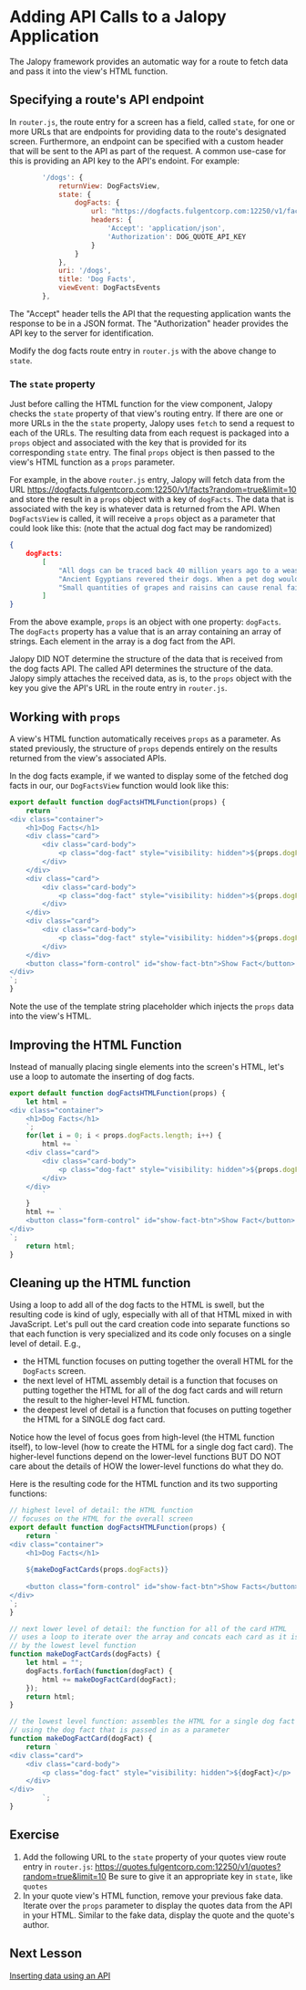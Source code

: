 # Adding API Calls to a Jalopy Application

The Jalopy framework provides an automatic way for a route to fetch data and pass it into the view's HTML function. 

## Specifying a route's API endpoint

In `router.js`, the route entry for a screen has a field, called `state`, for one or more URLs that are endpoints for providing data to the route's designated screen. Furthermore, an endpoint can be specified with a custom header that will be sent to the API as part of the request. A common use-case for this is providing an API key to the API's endoint. For example:

```js
        '/dogs': {
            returnView: DogFactsView,
            state: {
                dogFacts: {
                    url: "https://dogfacts.fulgentcorp.com:12250/v1/facts?random=true&limit=10",
                    headers: {
                        'Accept': 'application/json',
                        'Authorization': DOG_QUOTE_API_KEY
                    }
                }
            },
            uri: '/dogs',
            title: 'Dog Facts',
            viewEvent: DogFactsEvents
        },
```

The "Accept" header tells the API that the requesting application wants the response to be in a JSON format. The "Authorization" header provides the API key to the server for identification. 

Modify the dog facts route entry in `router.js` with the above change to `state`.

### The `state` property

Just before calling the HTML function for the view component, Jalopy checks the `state` property of that view's routing entry. If there are one or more URLs in the the `state` property, Jalopy uses `fetch` to send a request to each of the URLs. The resulting data from each request is packaged into a `props` object and associated with the key that is provided for its corresponding `state` entry. The final `props` object is then passed to the view's HTML function as a `props` parameter. 

For example, in the above `router.js` entry, Jalopy will fetch data from the URL https://dogfacts.fulgentcorp.com:12250/v1/facts?random=true&limit=10 and store the result in a `props` object with a key of `dogFacts`. The data that is associated with the key is whatever data is returned from the API. When `DogFactsView` is called, it will receive a `props` object as a parameter that could look like this: (note that the actual dog fact may be randomized)

```json
{
    dogFacts: 
        [
            "All dogs can be traced back 40 million years ago to a weasel-like animal called the Miacis which dwelled in trees and dens. The Miacis later evolved into the Tomarctus, a direct forbear of the genus Canis, which includes the wolf and jackal as well as the dog.",
            "Ancient Egyptians revered their dogs. When a pet dog would die, the owners shaved off their eyebrows, smeared mud in their hair, and mourned aloud for days.",
            "Small quantities of grapes and raisins can cause renal failure in dogs. Chocolate, macadamia nuts, cooked onions, or anything with caffeine can also be harmful."
        ]
}
```
From the above example, `props` is an object with one property: `dogFacts`. The `dogFacts` property has a value that is an array containing an array of strings. Each element in the array is a dog fact from the API.

Jalopy DID NOT determine the structure of the data that is received from the dog facts API. The called API determines the structure of the data. Jalopy simply attaches the received data, as is, to the `props` object with the key you give the API's URL in the route entry in `router.js`.

## Working with `props`
A view's HTML function automatically receives `props` as a parameter. As stated previously, the structure of `props` depends entirely on the results returned from the view's associated APIs. 

In the dog facts example, if we wanted to display some of the fetched dog facts in our, our `DogFactsView` function would look like this:
```js
export default function dogFactsHTMLFunction(props) {
    return `
<div class="container">
    <h1>Dog Facts</h1>
    <div class="card">
        <div class="card-body">
            <p class="dog-fact" style="visibility: hidden">${props.dogFacts[0]}</p>
        </div>
    </div>
    <div class="card">
        <div class="card-body">
            <p class="dog-fact" style="visibility: hidden">${props.dogFacts[1]}</p>
        </div>
    </div>
    <div class="card">
        <div class="card-body">
            <p class="dog-fact" style="visibility: hidden">${props.dogFacts[2]}</p>
        </div>
    </div>
    <button class="form-control" id="show-fact-btn">Show Fact</button>
</div>
`;
}
```
Note the use of the template string placeholder which injects the `props` data into the view's HTML.

## Improving the HTML Function

Instead of manually placing single elements into the screen's HTML, let's use a loop to automate the inserting of dog facts.

```js
export default function dogFactsHTMLFunction(props) {
    let html = `
<div class="container">
    <h1>Dog Facts</h1>
    `;
    for(let i = 0; i < props.dogFacts.length; i++) {
        html += `
    <div class="card">
        <div class="card-body">
            <p class="dog-fact" style="visibility: hidden">${props.dogFacts[i]}</p>
        </div>
    </div>
        `
    }
    html += `
    <button class="form-control" id="show-fact-btn">Show Fact</button>
</div>
`;
    return html;
}
```

## Cleaning up the HTML function

Using a loop to add all of the dog facts to the HTML is swell, but the resulting code is kind of ugly, especially with all of that HTML mixed in with JavaScript. Let's pull out the card creation code into separate functions so that each function is very specialized and its code only focuses on a single level of detail. E.g., 
- the HTML function focuses on putting together the overall HTML for the `DogFacts` screen. 
- the next level of HTML assembly detail is a function that focuses on putting together the HTML for all of the dog fact cards and will return the result to the higher-level HTML function.
- the deepest level of detail is a function that focuses on putting together the HTML for a SINGLE dog fact card.

Notice how the level of focus goes from high-level (the HTML function itself), to low-level (how to create the HTML for a single dog fact card). The higher-level functions depend on the lower-level functions BUT DO NOT care about the details of HOW the lower-level functions do what they do. 

Here is the resulting code for the HTML function and its two supporting functions:

```js
// highest level of detail: the HTML function
// focuses on the HTML for the overall screen 
export default function dogFactsHTMLFunction(props) {
    return `
<div class="container">
    <h1>Dog Facts</h1>
    
    ${makeDogFactCards(props.dogFacts)}
    
    <button class="form-control" id="show-fact-btn">Show Facts</button>
</div>
`;
}

// next lower level of detail: the function for all of the card HTML
// uses a loop to iterate over the array and concats each card as it is made
// by the lowest level function
function makeDogFactCards(dogFacts) {
    let html = "";
    dogFacts.forEach(function(dogFact) {
        html += makeDogFactCard(dogFact);
    });
    return html;
}

// the lowest level function: assembles the HTML for a single dog fact card
// using the dog fact that is passed in as a parameter
function makeDogFactCard(dogFact) {
    return `
<div class="card">
    <div class="card-body">
        <p class="dog-fact" style="visibility: hidden">${dogFact}</p>
    </div>
</div>
        `;
}
```


## Exercise

1. Add the following URL to the `state` property of your quotes view route entry in `router.js`:
https://quotes.fulgentcorp.com:12250/v1/quotes?random=true&limit=10
Be sure to give it an appropriate key in `state`, like `quotes`
2. In your quote view's HTML function, remove your previous fake data. Iterate over the `props` parameter to display the quotes data from the API in your HTML. Similar to the fake data, display the quote and the quote's author.

## Next Lesson

[Inserting data using an API](add_to_api.md)